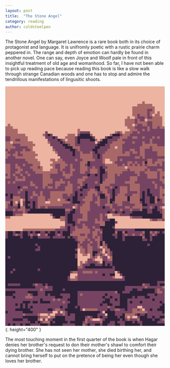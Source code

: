```yaml
---
layout: post 
title:  "The Stone Angel"
category: reading
author: coldsteelpen
---
```


The Stone Angel by Margaret Lawrence is a rare book both in its choice of protagonist and language. It is unifromly poetic with a rustic prairie charm peppered in. The range and depth of emotion can hardly be found in another novel. One can say, even Joyce and Woolf pale in front of this insightful treatment of old age and womanhood. So far, I have not been able to pick up reading pace because reading this book is like a slow walk through strange
Canadian woods and one has to stop and admire the tendrillous manifestations of lingusitic shoots.

![Clouds](/assets/images/pxArtStoneAngel.png){: height="400" } 

The most touching moment in the first quarter of the book is when Hagar denies her brother's request to don their mother's shawl to comfort their dying brother. She has not seen her mother, she died birthing her, and cannot bring herself to put on the pretence of being her even though she loves her brother.
